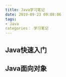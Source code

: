 ```yaml
---
title: Java学习笔记
date: 2019-09-23 09:08:06
tags:
- Java
categories： 学习笔记
---
```


## Java快速入门

## Java面向对象